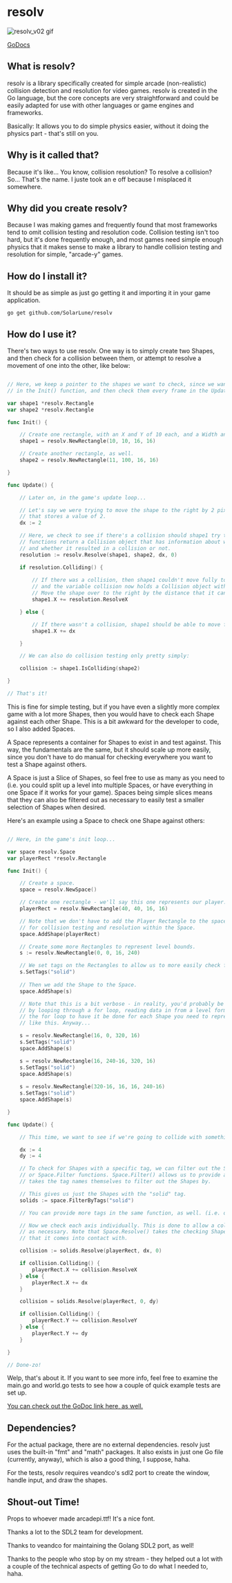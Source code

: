 
# resolv

![resolv_v02 gif](https://user-images.githubusercontent.com/4733521/46297121-c18b7d80-c550-11e8-9854-728e0aa7ab36.gif)

[GoDocs](https://godoc.org/github.com/SolarLune/resolv/resolv)

## What is resolv?

resolv is a library specifically created for simple arcade (non-realistic) collision detection and resolution for video games. resolv is created in the Go language, but the core concepts are very straightforward and could be easily adapted for use with other languages or game engines and frameworks.

Basically: It allows you to do simple physics easier, without it doing the physics part - that's still on you.

## Why is it called that?

Because it's like... You know, collision resolution? To resolve a collision? So... That's the name. I juste took an e off because I misplaced it somewhere.

## Why did you create resolv?

Because I was making games and frequently found that most frameworks tend to omit collision testing and resolution code. Collision testing isn't too hard, but it's done frequently enough, and most games need simple enough physics that it makes sense to make a library to handle collision testing and resolution for simple, "arcade-y" games.

## How do I install it?

It should be as simple as just go getting it and importing it in your game application.

`go get github.com/SolarLune/resolv`

## How do I use it?

There's two ways to use resolv. One way is to simply create two Shapes, and then check for a collision between them, or attempt to resolve a movement of one into the other, like below:

```go

// Here, we keep a pointer to the shapes we want to check, since we want to create them just once
// in the Init() function, and then check them every frame in the Update() function.

var shape1 *resolv.Rectangle
var shape2 *resolv.Rectangle

func Init() {

    // Create one rectangle, with an X and Y of 10 each, and a Width and Height of 16 each.
    shape1 = resolv.NewRectangle(10, 10, 16, 16)

    // Create another rectangle, as well.
    shape2 = resolv.NewRectangle(11, 100, 16, 16)

}

func Update() {

    // Later on, in the game's update loop...

    // Let's say we were trying to move the shape to the right by 2 pixels. We'll create a delta X movement variable
    // that stores a value of 2.
    dx := 2

    // Here, we check to see if there's a collision should shape1 try to move to the right by 10 pixels. The Resolve()
    // functions return a Collision object that has information about whether the attempted movement would work,
    // and whether it resulted in a collision or not.
    resolution := resolv.Resolve(shape1, shape2, dx, 0)

    if resolution.Colliding() {
        
        // If there was a collision, then shape1 couldn't move fully to the right. It came into contact with shape2,
        // and the variable collision now holds a Collision object with helpful information, like how far it was able to move.
        // Move the shape over to the right by the distance that it can to come into full contact with shape2.
        shape1.X += resolution.ResolveX

    } else {

        // If there wasn't a collision, shape1 should be able to move fully to the right, so we move it.
        shape1.X += dx

    }

    // We can also do collision testing only pretty simply:

    collision := shape1.IsColliding(shape2)

}

// That's it!

```

This is fine for simple testing, but if you have even a slightly more complex game with a lot more Shapes, then you would have to check each Shape against each other Shape. This is a bit awkward for the developer to code, so I also added Spaces. 

A Space represents a container for Shapes to exist in and test against. This way, the fundamentals are the same, but it should scale up more easily, since you don't have to do manual for checking everywhere you want to test a Shape against others. 

A Space is just a Slice of Shapes, so feel free to use as many as you need to (i.e. you could split up a level into multiple Spaces, or have everything in one Space if it works for your game). Spaces being simple slices means that they can also be filtered out as necessary to easily test a smaller selection of Shapes when desired.

Here's an example using a Space to check one Shape against others:

```go

// Here, in the game's init loop...

var space resolv.Space
var playerRect *resolv.Rectangle

func Init() {

    // Create a space.
    space = resolv.NewSpace()

    // Create one rectangle - we'll say this one represents our player.
    playerRect = resolv.NewRectangle(40, 40, 16, 16)

    // Note that we don't have to add the Player Rectangle to the space; this is only if we want it to also be checked
    // for collision testing and resolution within the Space.
    space.AddShape(playerRect)

    // Create some more Rectangles to represent level bounds.
    s := resolv.NewRectangle(0, 0, 16, 240)

    // We set tags on the Rectangles to allow us to more easily check for collisions by specific "type".
    s.SetTags("solid")
    
    // Then we add the Shape to the Space.
    space.AddShape(s)

    // Note that this is a bit verbose - in reality, you'd probably be loading the necessary data to construct the Shapes
    // by looping through a for loop, reading data in from a level format, like Tiled's TMX format. Then you'd just do it once in
    // the for loop to have it be done for each Shape you need to represent your level geometry, rather than hand-coding the shapes
    // like this. Anyway...

    s = resolv.NewRectangle(16, 0, 320, 16)
    s.SetTags("solid")
    space.AddShape(s)

    s = resolv.NewRectangle(16, 240-16, 320, 16)
    s.SetTags("solid")
    space.AddShape(s)
    
    s = resolv.NewRectangle(320-16, 16, 16, 240-16)
    s.SetTags("solid")
    space.AddShape(s)

}

func Update() {

    // This time, we want to see if we're going to collide with something solid when moving down-right by 4 pixels on each axis.

    dx := 4
    dy := 4

    // To check for Shapes with a specific tag, we can filter out the Space they exist in with either the Space.FilterByTags() 
    // or Space.Filter functions. Space.Filter() allows us to provide a function to filter out the Shapes; Space.FilterByTags() 
    // takes the tag names themselves to filter out the Shapes by. 

    // This gives us just the Shapes with the "solid" tag.
    solids := space.FilterByTags("solid")

    // You can provide more tags in the same function, as well. (i.e. others := space.FilterByTags("solid", "danger", "zone"))

    // Now we check each axis individually. This is done to allow a collision on one axis to not stop movement on the other
    // as necessary. Note that Space.Resolve() takes the checking Shape as the first argument, and returns the first collision 
    // that it comes into contact with.

    collision := solids.Resolve(playerRect, dx, 0)

    if collision.Colliding() {
        playerRect.X += collision.ResolveX
    } else {
        playerRect.X += dx
    }

    collision = solids.Resolve(playerRect, 0, dy)

    if collision.Colliding() {
        playerRect.Y += collision.ResolveY
    } else {
        playerRect.Y += dy
    }

}

// Done-zo!

```

Welp, that's about it. If you want to see more info, feel free to examine the main.go and world.go tests to see how a couple of quick example tests are set up.

[You can check out the GoDoc link here, as well.](https://godoc.org/github.com/SolarLune/resolv/resolv)

## Dependencies?

For the actual package, there are no external dependencies. resolv just uses the built-in "fmt" and "math" packages. It also exists in just one Go file (currently, anyway), which is also a good thing, I suppose, haha.

For the tests, resolv requires veandco's sdl2 port to create the window, handle input, and draw the shapes.

## Shout-out Time!

Props to whoever made arcadepi.ttf! It's a nice font.

Thanks a lot to the SDL2 team for development.

Thanks to veandco for maintaining the Golang SDL2 port, as well!

Thanks to the people who stop by on my stream - they helped out a lot with a couple of the technical aspects of getting Go to do what I needed to, haha.
